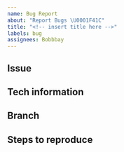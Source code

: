```yaml
---
name: Bug Report
about: "Report Bugs \U0001F41C"
title: "<!-- insert title here -->"
labels: bug
assignees: Bobbbay
---
```


## Issue

<!-- Describe your issue here -->

## Tech information

<!--
- Operating system: Windows 10
- Node v12.18.0
-->

## Branch

<!-- Develop fb0e84cf419ff285be45e1cf8c47505b11785cfe -->

## Steps to reproduce

<!--
echo "Hello World"
-->
